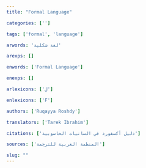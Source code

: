 ```yaml
---
title: "Formal Language"

categories: ['']

tags: ['formal', 'language']

arwords: 'لغة شكلية'

arexps: []

enwords: ['Formal Language']

enexps: []

arlexicons: ['ل']

enlexicons: ['F']

authors: ['Ruqayya Roshdy']

translators: ['Tarek Ibrahim']

citations: ['دليل أكسفورد في السانيات الحاسوبية']

sources: ['المنظمة العربية للترجمة']

slug: ""
---
```

